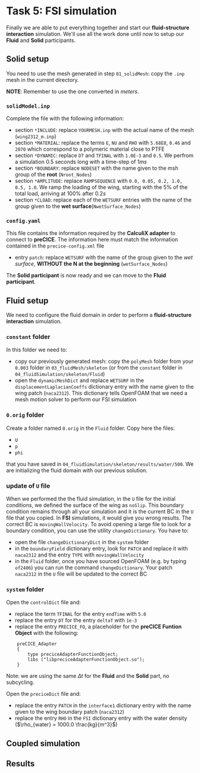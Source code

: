 # Task 5: FSI simulation

Finally we are able to put everything together and start our **fluid-structure interaction** simulation. We'll use all the work done until now to setup our **Fluid** and **Solid** participants.

## Solid setup

You need to use the mesh generated in step `01_solidMesh`: copy the `.inp` mesh in the current directory.

**NOTE**: Remember to use the one converted in *meters*.

### `solidModel.inp`

Complete the file with the following information: 

- section `*INCLUDE`: replace `YOURMESH.inp` with the actual name of the mesh (`wing2312_m.inp`)
- section `*MATERIAL`: replace the terms `E`, `NU` and  `RHO` with `5.68E8`, `0.46` and `2070` which correspond to a polymeric material close to PTFE
- section `*DYNAMIC`: replace `DT` and `TFINAL` with `1.0E-3` and `0.5`. We perfrom a simulation $0.5$ seconds long with a time-step of $1ms$
- section `*BOUNDARY`: replace `NODESET` with the name given to the msh group of the **root** (`Nroot_Nodes`)
- section `*AMPLITUDE`: replace `RAMPSEQUENCE` with `0.0, 0.05, 0.2, 1.0, 0.5, 1.0`. We ramp the loading of the wing, starting with the $5\%$ of the total load, arriving at $100\%$ after $0.2s$
- section `*CLOAD`: replace each of the `WETSURF` entries with the name of the group given to the **wet surface**(`NwetSurface_Nodes`)

### `config.yaml`

This file contains the information required by the **CalculiX adapter** to connect to **preCICE**. The information here must match the information contained in the `precice-config.xml` file

 - entry `patch`: replace `WETSURF` with the name of the group given to the *wet surface*, **WITHOUT the N at the beginning**  (`wetSurface_Nodes`)

The **Solid participant** is now ready and we can move to the **Fluid participant**.

## Fluid setup

We need to configure the fluid domain in order to perform a **fluid-structure interaction** simulation.

### `constant` folder

In this folder we need to:

- copy our previously generated mesh: copy the `polyMesh` folder from your `0.003` folder in `03_fluidMesh/skeleton` (or from the `constant` folder in `04_fluidSimulation/skeleton/Fluid`)
- open the `dynamicMeshDict` and replace `WETSURF` in the `displacementLaplacianCoeffs` dictionary entry with the name given to the wing patch (`naca2312`). This dictionary tells OpenFOAM that we need a mesh motion solver to perform our FSI simulation

### `0.orig` folder

Create a folder named `0.orig` in the `Fluid` folder. Copy here the files:

- `U`
- `p`
- `phi`

that you have saved in `04_fluidSimulation/skeleton/results/water/500`. We are initializing the fluid domain with our previous solution.

### update of `U` file

When we performed the the fluid simulation, in the `U` file for the initial conditions, we defined the surface of the wing as `noSlip`. This boundary condition remains through all your simulation and it is the current BC in the `U` file that you copied. In **FSI** simulations, it would give you wrong results. The correct BC is `movingWallVelocity`. To avoid opening a large file to look for a boundary condition, you can use the utility `changeDictionary`. You have to:

- open the file `changeDictionaryDict` in the `system` folder
- in the `boundaryField` dictionary entry, look for `PATCH` and replace it with `naca2312` and the entry `TYPE` with `movingWallVelocity`
- in the `Fluid` folder, once you have sourced OpenFOAM (e.g. by typing `of2406`) you can run the command `changeDictionary`. Your patch `naca2312` in the `U` file will be updated to the correct BC

### `system` folder

Open the `controlDict` file and:

- replace the term `TFINAL` for the entry `endTime` with `5.0`
- replace the entry `DT` for the entry `deltaT` with `1e-3`
- replace the entry `PRECICE_FO`, a placeholder for the **preCICE Funtion Object** with the following:

```
    preCICE_Adapter
    {
        type preciceAdapterFunctionObject;
        libs ("libpreciceAdapterFunctionObject.so");
    }
```

Note: we are using the same $\Delta t$ for the **Fluid** and the **Solid** part, no subcycling.

Open the `preciceDict` file and:

- replace the entry `PATCH` in the `interface1` dictionary entry with the name given to the wing boundary patch (`naca2312`)
- replace the entry `RHO` in the `FSI` dictionary entry with the water density ($\rho_{water} = 1000.0 \frac{kg}{m^3}$)

## Coupled simulation

## Results
